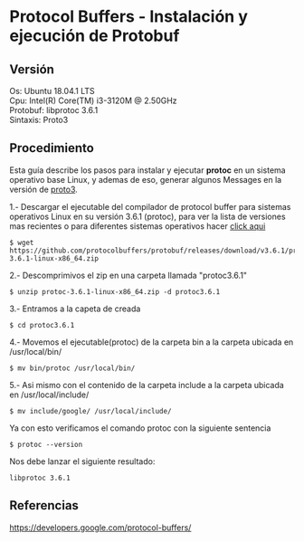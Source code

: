 Protocol Buffers - Instalación y ejecución de Protobuf 
======================================================

Versión
--------

Os: Ubuntu 18.04.1 LTS<br/>
Cpu: Intel(R) Core(TM) i3-3120M @ 2.50GHz<br/>
Protobuf: libprotoc 3.6.1<br/>
Sintaxis: Proto3


Procedimiento
-------------

Esta guía describe los pasos para instalar y ejecutar <b>protoc</b> en un sistema operativo base Linux, y ademas de eso,  generar algunos Messages en la versión de [proto3](https://developers.google.com/protocol-buffers/docs/proto3).

1.- Descargar el ejecutable del compilador de protocol buffer para sistemas operativos Linux en su versión 3.6.1 (protoc), para ver la lista de versiones mas recientes o para diferentes sistemas operativos hacer [click aqui](https://github.com/protocolbuffers/protobuf/releases)   
```
$ wget https://github.com/protocolbuffers/protobuf/releases/download/v3.6.1/protoc-3.6.1-linux-x86_64.zip
```

2.- Descomprimivos el zip en una carpeta llamada "protoc3.6.1"
```
$ unzip protoc-3.6.1-linux-x86_64.zip -d protoc3.6.1
```

3.- Entramos a la capeta de creada
```
$ cd protoc3.6.1
```

4.- Movemos el ejecutable(protoc) de la carpeta bin a la carpeta ubicada en /usr/local/bin/
```
$ mv bin/protoc /usr/local/bin/
```

5.- Asi mismo con el contenido de la carpeta include a la carpeta ubicada en /usr/local/include/
```
$ mv include/google/ /usr/local/include/
```

Ya con esto verificamos el comando protoc con la siguiente sentencia
```
$ protoc --version
```

Nos debe lanzar el siguiente resultado:
```
libprotoc 3.6.1
```


Referencias
-----------

https://developers.google.com/protocol-buffers/

